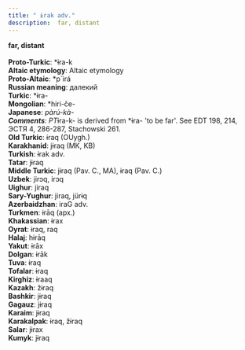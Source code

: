 ```yaml
---
title: " ɨrak adv."
description:  far, distant
---
```

<strong> far, distant</strong><br><br>
<strong>Proto-Turkic</strong>:  *ɨra-k<br>
<strong>Altaic etymology</strong>:  Altaic etymology<br>
<strong> Proto-Altaic</strong>:  *p`ìrá<br>
<strong>Russian meaning</strong>:  далекий<br>
<strong>Turkic</strong>:  *ɨra-<br>
<strong>Mongolian</strong>:  *hiri-če-<br>
<strong>Japanese</strong>:  *pàrú-kà-<br>
<strong>Comments</strong>:  PT*ɨra-k- is derived from *ɨra- 'to be far'. See EDT 198, 214, ЭСТЯ 4, 286-287, Stachowski 261.<br>
<strong>Old Turkic</strong>:  ɨraq (OUygh.)<br>
<strong>Karakhanid</strong>:  jɨraq (MK, KB)<br>
<strong>Turkish</strong>:  ɨrak adv.<br>
<strong>Tatar</strong>:  jɨraq<br>
<strong>Middle Turkic</strong>:  jɨraq (Pav. C., MA), ɨraq (Pav. C.)<br>
<strong>Uzbek</strong>:  jirɔq, irɔq<br>
<strong>Uighur</strong>:  jiraq<br>
<strong>Sary-Yughur</strong>:  jiraq, jürɨq<br>
<strong>Azerbaidzhan</strong>:  iraG adv.<br>
<strong>Turkmen</strong>:  ɨrāq (арх.)<br>
<strong>Khakassian</strong>:  ɨrax<br>
<strong>Oyrat</strong>:  ɨraq, raq<br>
<strong>Halaj</strong>:  hɨrāq<br>
<strong>Yakut</strong>:  ɨrāx<br>
<strong>Dolgan</strong>:  ɨrāk<br>
<strong>Tuva</strong>:  ɨraq<br>
<strong>Tofalar</strong>:  ɨraq<br>
<strong>Kirghiz</strong>:  ɨraaq<br>
<strong>Kazakh</strong>:  žɨraq<br>
<strong>Bashkir</strong>:  jɨraq<br>
<strong>Gagauz</strong>:  jɨraq<br>
<strong>Karaim</strong>:  jɨraq<br>
<strong>Karakalpak</strong>:  ɨraq, žɨraq<br>
<strong>Salar</strong>:  jɨrax<br>
<strong>Kumyk</strong>:  jɨraq<br>


